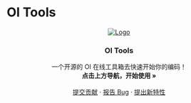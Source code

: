 # OI Tools

<p align="center">
  <a href="https://oi-tools.github.io/OI-tools/">
    <img src="/OI-tools/assets/logo.png" alt="Logo">
  </a>
  <h3 align="center">OI Tools</h3>
  <p align="center">
    一个开源的 OI 在线工具箱去快速开始你的编码！
    <br />
    <strong>点击上方导航，开始使用 »</strong>
    <br />
    <br />
    <a href="https://github.com/OI-tools/OI-tools/blob/main/CONTRIBUTING.md">提交贡献</a>
    ·
    <a href="https://github.com/OI-tools/OI-tools/issues/new?assignees=&labels=bug%2Chelp+wanted&projects=&template=bug.yml&title=%5BBug%5D+">报告 Bug</a>
    ·
    <a href="https://github.com/OI-tools/OI-tools/issues/new?assignees=&labels=enhancement%2Chelp+wanted&projects=&template=feature.yml&title=%5BFeature%5D+">提出新特性</a>
  </p>

</p>
